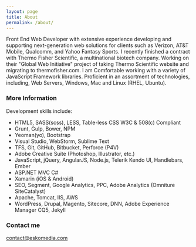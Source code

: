 ```yaml
---
layout: page
title: About
permalink: /about/
---
```


Front End Web Developer with extensive experience developing and supporting next-generation web solutions for clients such as Verizon, AT&T Mobile, Qualcomm, and Yahoo Fantasy Sports. I recently finished a contract with Thermo Fisher Scientific, a multinational biotech company. Working on their "Global Web Initiative" project of taking Thermo Scientific website and migrating to thermofisher.com. I am Comfortable working with a variety of JavaScript Framework libraries. Proficient in an assortment of technologies, including, Web Servers, Windows, Mac and Linux (RHEL, Ubuntu).

### More Information

Development skills include:
-	HTML5, SASS(scss), LESS, Table-less CSS
W3C & 508(c) Compliant
-	Grunt, Gulp, Bower, NPM
-	Yeoman(yo), Bootstrap
-	Visual Studio, WebStorm, Sublime Text
-	TFS, Git, GitHub, Bitbucket, Perforce (P4V)
-	Adobe Creative Suite
(Photoshop, Illustrator,  etc.)
-	JavaScript, jQuery, AngularJS, Node.js,
Telerik Kendo UI, Handlebars, Ember
-	ASP.NET MVC C#
-	Xamarin (iOS & Android)
-	SEO, Segment, Google Analytics, PPC, Adobe Analytics (Omniture SiteCatalyst)
-	Apache, Tomcat, IIS, AWS
-	WordPress, Drupal, Magento, Sitecore, DNN, Adobe Experience Manager CQ5, Jekyll


### Contact me

[contact@eskomedia.com](mailto:contact@eskomedia.com)
